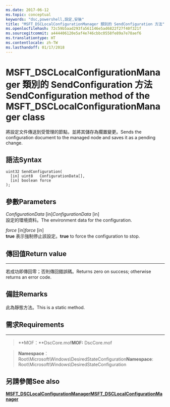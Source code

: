 ```yaml
---
ms.date: 2017-06-12
ms.topic: conceptual
keywords: "dsc,powershell,設定,安裝"
title: "MSFT_DSCLocalConfigurationManager 類別的 SendConfiguration 方法"
ms.openlocfilehash: 72c59b5aad293fa561146e5ad6822f27f40f321f
ms.sourcegitcommit: a444406120e5af4e746cbbc0558fe89a7e78aef6
ms.translationtype: HT
ms.contentlocale: zh-TW
ms.lasthandoff: 01/17/2018
---
```

# <a name="sendconfiguration-method-of-the-msftdsclocalconfigurationmanager-class"></a><span data-ttu-id="bfd2d-103">MSFT_DSCLocalConfigurationManager 類別的 SendConfiguration 方法</span><span class="sxs-lookup"><span data-stu-id="bfd2d-103">SendConfiguration method of the MSFT_DSCLocalConfigurationManager class</span></span>

<span data-ttu-id="bfd2d-104">將設定文件傳送到受管理的節點，並將其儲存為擱置變更。</span><span class="sxs-lookup"><span data-stu-id="bfd2d-104">Sends the configuration document to the managed node and saves it as a pending change.</span></span>

<a name="syntax"></a><span data-ttu-id="bfd2d-105">語法</span><span class="sxs-lookup"><span data-stu-id="bfd2d-105">Syntax</span></span>
------

```mof
uint32 SendConfiguration(
  [in] uint8   ConfigurationData[],
  [in] boolean force
);
```

<a name="parameters"></a><span data-ttu-id="bfd2d-106">參數</span><span class="sxs-lookup"><span data-stu-id="bfd2d-106">Parameters</span></span>
----------

<span data-ttu-id="bfd2d-107">*ConfigurationData* \[in\]</span><span class="sxs-lookup"><span data-stu-id="bfd2d-107">*ConfigurationData* \[in\]</span></span>  
<span data-ttu-id="bfd2d-108">設定的環境資料。</span><span class="sxs-lookup"><span data-stu-id="bfd2d-108">The environment data for the configuration.</span></span>

<span data-ttu-id="bfd2d-109">*force* \[in\]</span><span class="sxs-lookup"><span data-stu-id="bfd2d-109">*force* \[in\]</span></span>  
<span data-ttu-id="bfd2d-110">**true** 表示強制停止該設定。</span><span class="sxs-lookup"><span data-stu-id="bfd2d-110">**true** to force the configuration to stop.</span></span>

## <a name="return-value"></a><span data-ttu-id="bfd2d-111">傳回值</span><span class="sxs-lookup"><span data-stu-id="bfd2d-111">Return value</span></span>
------------

<span data-ttu-id="bfd2d-112">若成功即傳回零；否則傳回錯誤碼。</span><span class="sxs-lookup"><span data-stu-id="bfd2d-112">Returns zero on success; otherwise returns an error code.</span></span>

## <a name="remarks"></a><span data-ttu-id="bfd2d-113">備註</span><span class="sxs-lookup"><span data-stu-id="bfd2d-113">Remarks</span></span>

<span data-ttu-id="bfd2d-114">此為靜態方法。</span><span class="sxs-lookup"><span data-stu-id="bfd2d-114">This is a static method.</span></span>

## <a name="requirements"></a><span data-ttu-id="bfd2d-115">需求</span><span class="sxs-lookup"><span data-stu-id="bfd2d-115">Requirements</span></span>
------------
><span data-ttu-id="bfd2d-116">**MOF：**DscCore.mof</span><span class="sxs-lookup"><span data-stu-id="bfd2d-116">**MOF:** DscCore.mof</span></span>

><span data-ttu-id="bfd2d-117">**Namespace**：Root\Microsoft\Windows\DesiredStateConfiguration</span><span class="sxs-lookup"><span data-stu-id="bfd2d-117">**Namespace**: Root\Microsoft\Windows\DesiredStateConfiguration</span></span>


## <a name="see-also"></a><span data-ttu-id="bfd2d-118">另請參閱</span><span class="sxs-lookup"><span data-stu-id="bfd2d-118">See also</span></span>


[<span data-ttu-id="bfd2d-119">**MSFT_DSCLocalConfigurationManager**</span><span class="sxs-lookup"><span data-stu-id="bfd2d-119">**MSFT_DSCLocalConfigurationManager**</span></span>](msft-dsclocalconfigurationmanager.md)


 

 



